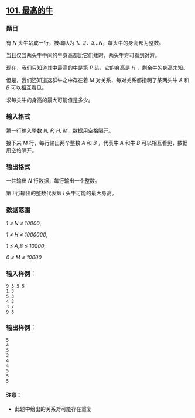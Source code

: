 ## [101. 最高的牛](https://www.acwing.com/problem/content/103/)

### 题目

有 *N* 头牛站成一行，被编队为 *1、2、3…N*，每头牛的身高都为整数。

当且仅当两头牛中间的牛身高都比它们矮时，两头牛方可看到对方。

现在，我们只知道其中最高的牛是第 *P* 头，它的身高是 *H* ，剩余牛的身高未知。

但是，我们还知道这群牛之中存在着 *M* 对关系，每对关系都指明了某两头牛 *A* 和 *B* 可以相互看见。

求每头牛的身高的最大可能值是多少。

### 输入格式

第一行输入整数 *N, P, H, M*，数据用空格隔开。

接下来 *M* 行，每行输出两个整数 *A* 和 *B* ，代表牛 *A* 和牛 *B* 可以相互看见，数据用空格隔开。

### 输出格式

一共输出 *N* 行数据，每行输出一个整数。

第 *i* 行输出的整数代表第 *i* 头牛可能的最大身高。

### 数据范围

*1 ≤ N ≤ 10000*,

*1 ≤ H ≤ 1000000*,

*1 ≤ A,B ≤ 10000*,

*0 ≤ M ≤ 10000*

### 输入样例：

```
9 3 5 5
1 3
5 3
4 3
3 7
9 8
```

### 输出样例：

```
5
4
5
3
4
4
5
5
5
```

#### 注意：

- 此题中给出的关系对可能存在重复
